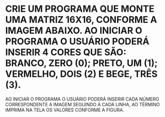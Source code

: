 # CRIE UM PROGRAMA QUE MONTE UMA MATRIZ 16X16, CONFORME A IMAGEM ABAIXO. AO INICIAR O PROGRAMA O USUÁRIO PODERÁ INSERIR 4 CORES QUE SÃO: BRANCO, ZERO (0); PRETO,  UM (1); VERMELHO, DOIS (2) E BEGE, TRÊS (3).
AO INICIAR O PROGRAMA O USUÁRIO PODERÁ INSERIR CADA NÚMERO CORRESPONDENTE A IMAGEM SEGUINDO A CADA LINHA, AO TÉRMINO IMPRIMA NA TELA OS VALORES CONFORME A FIGURA.

